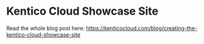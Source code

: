 # Kentico Cloud Showcase Site
Read the whole blog post here: https://kenticocloud.com/blog/creating-the-kentico-cloud-showcase-site
